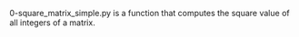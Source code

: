 0-square_matrix_simple.py is a function that computes the square value of all integers of a matrix.

